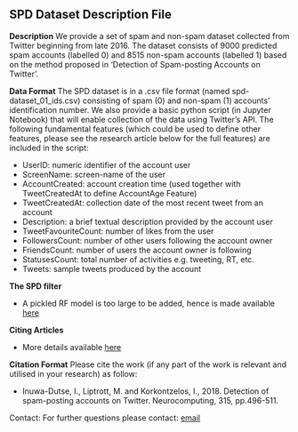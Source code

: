 ## SPD Dataset Description File

**Description**
We provide a set of spam and non-spam dataset collected from Twitter beginning from late 2016.
The dataset consists of 9000 predicted spam accounts (labelled 0) and 8515 non-spam accounts (labelled 1) based on the method proposed in ‘Detection of Spam-posting Accounts on Twitter’.

**Data Format**
The SPD dataset is in a .csv file format (named spd-dataset_01_ids.csv) consisting of spam (0) and non-spam (1) accounts’ identification number. We also provide a basic python script (in Jupyter Notebook) that will enable collection of the data using Twitter’s API. The following fundamental features (which could be used to define other features, please see the research article below for the full features) are included in the script:

 - UserID: numeric identifier of the account user
 - ScreenName: screen-name of the user
 - AccountCreated: account creation time (used together with TweetCreatedAt to define AccountAge Feature)
 - TweetCreatedAt: collection date of the most recent tweet from an account
 - Description: a brief textual description provided by the account user
 - TweetFavouriteCount: number of likes from the user
 - FollowersCount: number of other users following the account owner
 - FriendsCount: number of users the account owner is following
 - StatusesCount: total number of activities e.g. tweeting, RT, etc.
 - Tweets: sample tweets produced by the account


**The SPD filter**
* A pickled RF model is too large to be added, hence is made available [here](https://www.dropbox.com/s/eohxg2yxt46z4f5/trained_rf.pkl?dl=0)

**Citing Articles**
* More details available [here](https://scholar.google.com/scholar?oi=bibs&hl=en&cites=13388536627378846215)


**Citation Format** Please cite the work (if any part of the work is relevant and utilised in your research) as follow:
* Inuwa-Dutse, I., Liptrott, M. and Korkontzelos, I., 2018. Detection of spam-posting accounts on Twitter. Neurocomputing, 315, pp.496-511.

Contact: For further questions please contact: [email](dutsei@edgehill.ac.uk)

